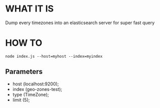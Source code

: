 # WHAT IT IS
Dump every timezones into an elasticsearch server for super fast query

# HOW TO

```
node index.js --host=myhost --index=myindex
```

## Parameters
* host (localhost:9200);
* index (geo-zones-test);
* type (TimeZone);
* limit (5);
